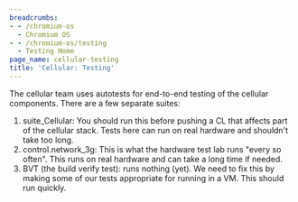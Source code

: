 ```yaml
---
breadcrumbs:
- - /chromium-os
  - Chromium OS
- - /chromium-os/testing
  - Testing Home
page_name: cellular-testing
title: 'Cellular: Testing'
---
```


The cellular team uses autotests for end-to-end testing of the cellular
components. There are a few separate suites:

1.  suite_Cellular: You should run this before pushing a CL that affects
            part of the cellular stack. Tests here can run on real hardware and
            shouldn't take too long.
2.  control.network_3g: This is what the hardware test lab runs "every
            so often". This runs on real hardware and can take a long time if
            needed.
3.  BVT (the build verify test): runs nothing (yet). We need to fix this
            by making some of our tests appropriate for running in a VM. This
            should run quickly.
